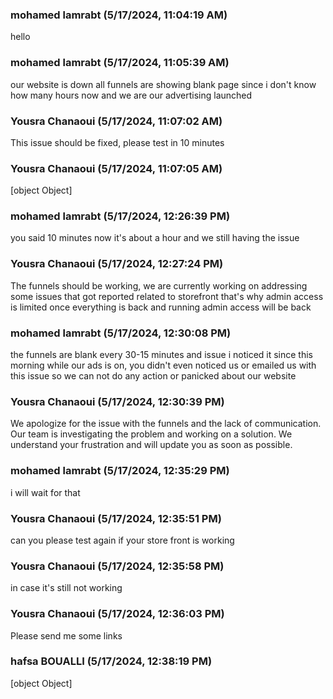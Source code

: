 ### mohamed lamrabt (5/17/2024, 11:04:19 AM)

hello

### mohamed lamrabt (5/17/2024, 11:05:39 AM)

our website is down all funnels are showing blank page since i don't know how many hours now and we are our advertising launched

### Yousra Chanaoui (5/17/2024, 11:07:02 AM)

This issue should be fixed, please test in 10 minutes

### Yousra Chanaoui (5/17/2024, 11:07:05 AM)

[object Object]

### mohamed lamrabt (5/17/2024, 12:26:39 PM)

you said 10 minutes now it's about a hour and we still having the issue

### Yousra Chanaoui (5/17/2024, 12:27:24 PM)

The funnels should be working, we are currently working on addressing some issues that got reported related to storefront that's why admin access is limited
once everything is back and running
admin access will be back

### mohamed lamrabt (5/17/2024, 12:30:08 PM)

the funnels are blank every 30-15 minutes and issue i noticed it since this morning while our ads is on, you didn't even noticed us or emailed us with this issue so we can not do any action or panicked about our website

### Yousra Chanaoui (5/17/2024, 12:30:39 PM)

We apologize for the issue with the funnels and the lack of communication. Our team is investigating the problem and working on a solution. We understand your frustration and will update you as soon as possible.

### mohamed lamrabt (5/17/2024, 12:35:29 PM)

i will wait for that

### Yousra Chanaoui (5/17/2024, 12:35:51 PM)

can you please test again if your store front is working

### Yousra Chanaoui (5/17/2024, 12:35:58 PM)

in case it's still not working

### Yousra Chanaoui (5/17/2024, 12:36:03 PM)

Please send me some links

### hafsa BOUALLI (5/17/2024, 12:38:19 PM)

[object Object]
